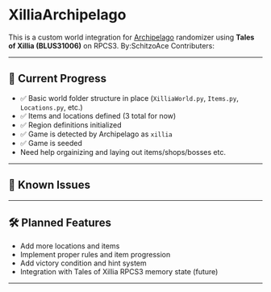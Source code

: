 # XilliaArchipelago
This is a custom world integration for [Archipelago](https://archipelago.gg/) randomizer using **Tales of Xillia (BLUS31006)** on RPCS3.
By:SchitzoAce
Contributers:

---

## 📌 Current Progress

- ✅ Basic world folder structure in place (`XilliaWorld.py`, `Items.py`, `Locations.py`, etc.)
- ✅ Items and locations defined (3 total for now)
- ✅ Region definitions initialized
- ✅ Game is detected by Archipelago as `xillia`
- ✅ Game is seeded
- Need help orgainizing and laying out items/shops/bosses etc.
  

---

## 🧪 Known Issues



---

## 🛠️ Planned Features

- Add more locations and items
- Implement proper rules and item progression
- Add victory condition and hint system
- Integration with Tales of Xillia RPCS3 memory state (future)

---


